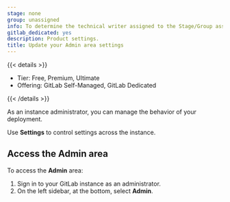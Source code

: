 ```yaml
---
stage: none
group: unassigned
info: To determine the technical writer assigned to the Stage/Group associated with this page, see https://handbook.gitlab.com/handbook/product/ux/technical-writing/#assignments
gitlab_dedicated: yes
description: Product settings.
title: Update your Admin area settings
---
```


{{< details >}}

- Tier: Free, Premium, Ultimate
- Offering: GitLab Self-Managed, GitLab Dedicated

{{< /details >}}

As an instance administrator, you can manage the behavior of your
deployment.

Use **Settings** to control settings across the instance.

## Access the Admin area

To access the **Admin** area:

1. Sign in to your GitLab instance as an administrator.
1. On the left sidebar, at the bottom, select **Admin**.
